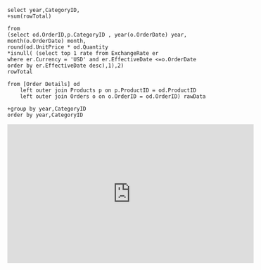 ﻿```csdiff
select year,CategoryID,
+sum(rowTotal)

from
(select od.OrderID,p.CategoryID , year(o.OrderDate) year, month(o.OrderDate) month,
round(od.UnitPrice * od.Quantity
*isnull( (select top 1 rate from ExchangeRate er 
where er.Currency = 'USD' and er.EffectiveDate <=o.OrderDate
order by er.EffectiveDate desc),1),2)
rowTotal

from [Order Details] od 
	left outer join Products p on p.ProductID = od.ProductID
	left outer join Orders o on o.OrderID = od.OrderID) rawData

+group by year,CategoryID
order by year,CategoryID
```

<iframe width="560" height="315" src="https://www.youtube.com/embed/LHpGx9BOFPs?list=PL1DEQjXG2xnLgvHTh1MJvWScqgyqvsxSu" frameborder="0" allowfullscreen></iframe>